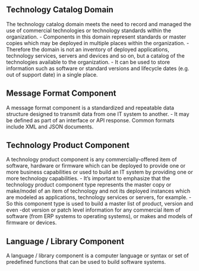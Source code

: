 ## Technology Catalog Domain
The technology catalog domain meets the need to record and managed the use of commercial technologies or technology standards within the organization.
    - Components in this domain represent standards or master copies which may be deployed in multiple places within the organization.
    - Therefore the domain is not an inventory of deployed applications, technology services, servers and devices and so on, but a catalog of the technologies available to the organization.
    - It can be used to store information such as software or standard versions and lifecycle dates (e.g. out of support date) in a single place.
## Message Format Component
A message format component is a standardized and repeatable data structure designed to transmit data from one IT system to another.
    - It may be defined as part of an interface or API response. Common formats include XML and JSON documents.
## Technology Product Component
A technology product component is any commercially-offered item of software, hardware or firmware which can be deployed to provide one or more business capabilities or used to build an IT system by providing one or more technology capabilities.
    - It’s important to emphasize that the technology product component type represents the master copy or make/model of an item of technology and not its deployed instances which are modeled as applications, technology services or servers, for example.
    - So this component type is used to build a master list of product, version and even -dot version or patch level information for any commercial item of software (from ERP systems to operating systems), or makes and models of firmware or devices.
## Language / Library Component
A language / library component is a computer language or syntax or set of predefined functions that can be used to build software systems.
